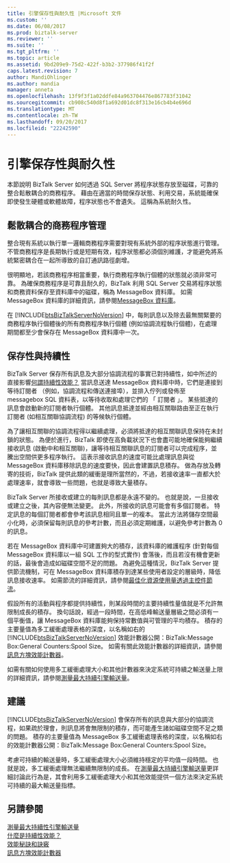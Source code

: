 ```yaml
---
title: 引擎保存性與耐久性 |Microsoft 文件
ms.custom: ''
ms.date: 06/08/2017
ms.prod: biztalk-server
ms.reviewer: ''
ms.suite: ''
ms.tgt_pltfrm: ''
ms.topic: article
ms.assetid: 9bd209e9-75d2-422f-b3b2-377986f41f2f
caps.latest.revision: 7
author: MandiOhlinger
ms.author: mandia
manager: anneta
ms.openlocfilehash: 13f9f3f1a02ddfe84a963704476e867783f31042
ms.sourcegitcommit: cb908c540d8f1a692d01dc8f313e16cb4b4e696d
ms.translationtype: MT
ms.contentlocale: zh-TW
ms.lasthandoff: 09/20/2017
ms.locfileid: "22242590"
---
```

# <a name="engine-persistence-and-durability"></a>引擎保存性與耐久性
本節說明 BizTalk Server 如何透過 SQL Server 將程序狀態存放至磁碟，可靠的整合鬆散耦合的商務程序。 藉由在適當的時間保存狀態、利用交易，系統能確保即使發生硬體或軟體故障，程序狀態也不會遺失。 這稱為系統耐久性。  
  
## <a name="loosely-coupled-business-process-management"></a>鬆散耦合的商務程序管理  
 整合現有系統以執行單一邏輯商務程序需要對現有系統外部的程序狀態進行管理。 不管商務程序是長期執行或是短期有效，程序狀態都必須個別維護，才能避免將系統緊密耦合在一起所導致的自訂通訊路徑劇增。  
  
 很明顯地，若該商務程序相當重要，執行商務程序執行個體的狀態就必須非常可靠。 為確保商務程序是可靠且耐久的，BizTalk 利用 SQL Server 交易將程序狀態和商務資料保存至資料庫中的磁碟，稱為 MessageBox 資料庫。 如需 MessageBox 資料庫的詳細資訊，請參閱[MessageBox 資料庫](../core/the-messagebox-database.md)。  
  
 在 [!INCLUDE[btsBizTalkServerNoVersion](../includes/btsbiztalkservernoversion-md.md)] 中，每則訊息以及除去最無關緊要的商務程序執行個體後的所有商務程序執行個體 (例如協調流程執行個體)，在處理期間都至少會保存在 MessageBox 資料庫中一次。  
  
## <a name="persistence-and-sustainability"></a>保存性與持續性  
 BizTalk Server 保存所有訊息及大部分協調流程的事實已對持續性，如中所述的直接影響[何謂持續性效能？](../core/what-is-sustainable-performance.md) 當訊息送達 MessageBox 資料庫中時，它們是連接到等待訂閱者 （例如，協調流程和傳送連接埠），並排入佇列或發佈至 messagebox SQL 資料表，以等待收取和處理它們的 「 訂閱者 」。 某些抵達的訊息會啟動新的訂閱者執行個體。 其他訊息抵達並經由相互關聯路由至正在執行訂閱者 (如相互關聯協調流程) 的等候執行個體。  
  
 為了讓相互關聯的協調流程得以繼續處理，必須將抵達的相互關聯訊息保持在未封鎖的狀態。 為便於進行，BizTalk 即使在高負載狀況下也會盡可能地確保能夠繼續接收訊息 (啟動中和相互關聯)，讓等待相互關聯訊息的訂閱者可以完成程序，並騰出空間供更多程序執行。 這表示接收訊息的速度可能比處理訊息與從 MessageBox 資料庫移除訊息的速度要快，因此會建置訊息積存。 做為存放及轉寄的技術，BizTalk 提供此類的緩衝是理所當然的，不過，若接收速率一直都大於處理速率，就會導致一些問題，也就是導致大量積存。  
  
 BizTalk Server 所接收或建立的每則訊息都是永遠不變的。 也就是說，一旦接收或建立之後，其內容便無法變更。 此外，所接收的訊息可能會有多個訂閱者。 特定訊息的每個訂閱者都會參考該訊息相同且單一的複本。 當此方法將儲存空間最小化時，必須保留每則訊息的參考計數，而且必須定期維護，以避免參考計數為 0 的訊息。  
  
 若在 MessageBox 資料庫中可建置夠大的積存，該資料庫的維護程序 (針對每個 MessageBox 資料庫以一組 SQL 工作的型式實作) 會落後，而且若沒有機會更新的話，最後會造成如磁碟空間不足的問題。 為避免這種情況，BizTalk Server 提供節流機制，可在 MessageBox 資料庫積存到達某些使用者設定的層級時，降低訊息接收速率。 如需節流的詳細資訊，請參閱[最佳化資源使用量透過主控件節流](../core/optimizing-resource-usage-through-host-throttling.md)。  
  
 假設所有的活動與程序都提供持續性，則某段時間的主要持續性量值就是不允許無限制成長的積存。 換句話說，經過一段時間，在高低峰輸送量層級之間必須有一個平衡值，讓 MessageBox 資料庫能夠保持常數值與可管理的平均積存。 積存的主要量值為多工緩衝處理表格的深度，以名稱如右的 [!INCLUDE[btsBizTalkServerNoVersion](../includes/btsbiztalkservernoversion-md.md)] 效能計數器公開：BizTalk:Message Box:General Counters:Spool Size。 如需有關此效能計數器的詳細資訊，請參閱[訊息方塊效能計數器](../core/message-box-performance-counters.md)。  
  
 如需有關如何使用多工緩衝處理大小和其他計數器來決定系統可持續之輸送量上限的詳細資訊，請參閱[測量最大持續引擎輸送量](../core/measuring-maximum-sustainable-engine-throughput.md)。  
  
## <a name="recommendations"></a>建議  
 [!INCLUDE[btsBizTalkServerNoVersion](../includes/btsbiztalkservernoversion-md.md)] 會保存所有的訊息與大部分的協調流程，如果疏於理會，則訊息將會無限制的積存，而可能產生諸如磁碟空間不足之類的問題。 積存的主要量值為 MessageBox 多工緩衝處理表格的深度，以名稱如右的效能計數器公開：BizTalk:Message Box:General Counters:Spool Size。  
  
 考慮可持續的輸送量時，多工緩衝處理大小必須維持穩定的平均值一段時間。 也就是說，多工緩衝處理無法繼續無限制的成長。 在[測量最大持續引擎輸送量](../core/measuring-maximum-sustainable-engine-throughput.md)更詳細討論此行為是，其會利用多工緩衝處理大小和其他效能提供一個方法來決定系統可持續的最大輸送量指標。  
  
## <a name="see-also"></a>另請參閱  
 [測量最大持續性引擎輸送量](../core/measuring-maximum-sustainable-engine-throughput.md)   
 [什麼是持續性效能？](../core/what-is-sustainable-performance.md)   
 [效能秘訣和訣竅](../core/performance-tips-and-tricks.md)   
 [訊息方塊效能計數器](../core/message-box-performance-counters.md)